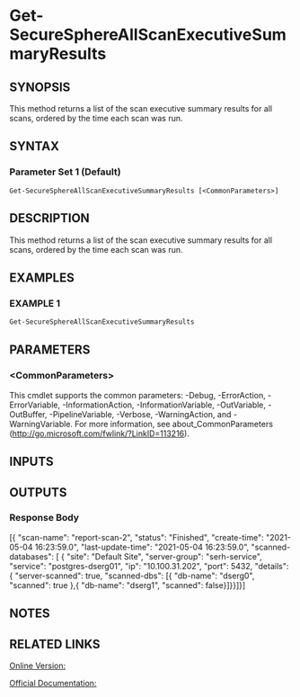 ﻿# Get-SecureSphereAllScanExecutiveSummaryResults

## SYNOPSIS
This method returns a list of the scan executive summary results for all scans, ordered by the time each scan was run.

## SYNTAX

### Parameter Set 1 (Default)
```
Get-SecureSphereAllScanExecutiveSummaryResults [<CommonParameters>]
```

## DESCRIPTION
This method returns a list of the scan executive summary results for all scans, ordered by the time each scan was run.

## EXAMPLES

### EXAMPLE 1

```powershell
Get-SecureSphereAllScanExecutiveSummaryResults
```

## PARAMETERS

### \<CommonParameters\>
This cmdlet supports the common parameters: -Debug, -ErrorAction, -ErrorVariable, -InformationAction, -InformationVariable, -OutVariable, -OutBuffer, -PipelineVariable, -Verbose, -WarningAction, and -WarningVariable. For more information, see about_CommonParameters (http://go.microsoft.com/fwlink/?LinkID=113216).

## INPUTS

## OUTPUTS

### Response Body
[{
"scan-name": "report-scan-2",
"status": "Finished",
"create-time": "2021-05-04 16:23:59.0",
"last-update-time": "2021-05-04 16:23:59.0",
"scanned-databases": [
{
"site": "Default Site",
"server-group": "serh-service",
"service": "postgres-dserg01",
"ip": "10.100.31.202",
"port": 5432,
"details": {
"server-scanned": true,
"scanned-dbs": [{
"db-name": "dserg0",
"scanned": true
},{
"db-name": "dserg1",
"scanned": false}]}}]}]

## NOTES

## RELATED LINKS

[Online Version:](https://github.com/akshinmustafayev/SecureSpherePS/tree/master/Documentation)

[Official Documentation:](https://docs.imperva.com/bundle/v13.6-api-reference-guide/page/77726.htm)



